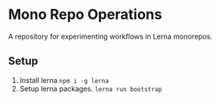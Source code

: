 # Mono Repo Operations

A repository for experimenting workflows in Lerna monorepos.

## Setup
1. Install lerna `npm i -g lerna`
2. Setup lerna packages. `lerna run bootstrap`

